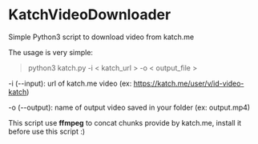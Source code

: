 # KatchVideoDownloader
Simple Python3 script to download video from katch.me

The usage is very simple:

> python3 katch.py -i < katch_url > -o < output_file >

-i (--input): url of katch.me video (ex: https://katch.me/user/v/id-video-katch)

-o (--output): name of output video saved in your folder (ex: output.mp4)

This script use **ffmpeg** to concat chunks provide by katch.me, install it before use this script :)
